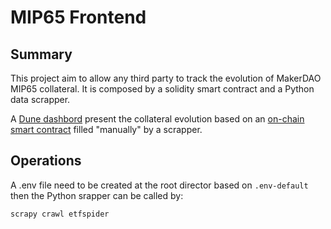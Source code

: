 # MIP65 Frontend

## Summary

This project aim to allow any third party to track the evolution of MakerDAO MIP65 collateral. It is composed by a solidity smart contract and a Python data scrapper.

A [Dune dashbord](https://dune.com/SebVentures/makerdao-mip65) present the collateral evolution based on an [on-chain smart contract](https://polygonscan.com/address/0xc79c0b5f0a9fe841704d89befb0cd5c2b3e6a8f7) filled "manually" by a scrapper.

## Operations

A .env file need to be created at the root director based on `.env-default` then the Python srapper can be called by:

```
scrapy crawl etfspider
```

